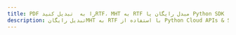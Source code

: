 ---title: PDF را به  تبدیل کنیدRTF، MHT به RTF مبدل رایگان یا Python SDKdescription: تبدیل رایگانMHT به RTF با استفاده از Python Cloud APIs & SDK همچنین اسناد PDF را در Cloud ایجاد، ویرایش و رندر کنید.---